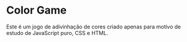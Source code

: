 # Color Game

Este é um jogo de adivinhação de cores criado apenas para motivo de estudo de JavaScript puro, CSS e HTML.
